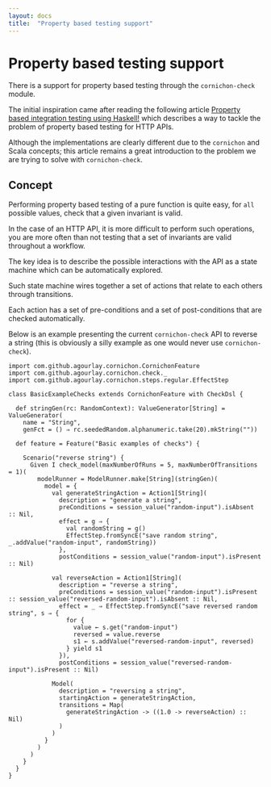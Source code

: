 ```yaml
---
layout: docs
title:  "Property based testing support"
---
```


# Property based testing support

There is a support for property based testing through the `cornichon-check` module.

The initial inspiration came after reading the following article [Property based integration testing using Haskell!](https://functional.works-hub.com/learn/property-based-integration-testing-using-haskell-6c25c) which describes a way to tackle the problem of property based testing for HTTP APIs.

Although the implementations are clearly different due to the `cornichon` and Scala concepts; this article remains a great introduction to the problem we are trying to solve with `cornichon-check`.


## Concept

Performing property based testing of a pure function is quite easy, for `all` possible values, check that a given invariant is valid.

In the case of an HTTP API, it is more difficult to perform such operations, you are more often than not testing that a set of invariants are valid throughout a workflow.

The key idea is to describe the possible interactions with the API as a state machine which can be automatically explored.

Such state machine wires together a set of actions that relate to each others through transitions.

Each action has a set of pre-conditions and a set of post-conditions that are checked automatically.

Below is an example presenting the current `cornichon-check` API to reverse a string (this is obviously a silly example as one would never use `cornichon-check`).

```tut:silent
import com.github.agourlay.cornichon.CornichonFeature
import com.github.agourlay.cornichon.check._
import com.github.agourlay.cornichon.steps.regular.EffectStep

class BasicExampleChecks extends CornichonFeature with CheckDsl {

  def stringGen(rc: RandomContext): ValueGenerator[String] = ValueGenerator(
    name = "String",
    genFct = () ⇒ rc.seededRandom.alphanumeric.take(20).mkString(""))

  def feature = Feature("Basic examples of checks") {

    Scenario("reverse string") {
      Given I check_model(maxNumberOfRuns = 5, maxNumberOfTransitions = 1)(
        modelRunner = ModelRunner.make[String](stringGen)(
          model = {
            val generateStringAction = Action1[String](
              description = "generate a string",
              preConditions = session_value("random-input").isAbsent :: Nil,
              effect = g ⇒ {
                val randomString = g()
                EffectStep.fromSyncE("save random string", _.addValue("random-input", randomString))
              },
              postConditions = session_value("random-input").isPresent :: Nil)

            val reverseAction = Action1[String](
              description = "reverse a string",
              preConditions = session_value("random-input").isPresent :: session_value("reversed-random-input").isAbsent :: Nil,
              effect = _ ⇒ EffectStep.fromSyncE("save reversed random string", s ⇒ {
                for {
                  value ← s.get("random-input")
                  reversed = value.reverse
                  s1 ← s.addValue("reversed-random-input", reversed)
                } yield s1
              }),
              postConditions = session_value("reversed-random-input").isPresent :: Nil)

            Model(
              description = "reversing a string",
              startingAction = generateStringAction,
              transitions = Map(
                generateStringAction -> ((1.0 -> reverseAction) :: Nil)
              )
            )
          }
        )
      )
    }
  }
}

```